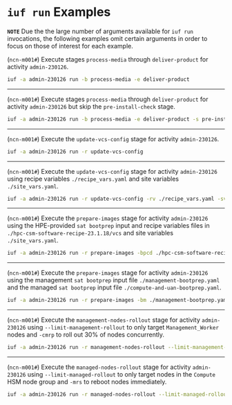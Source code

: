 # `iuf run` Examples

**`NOTE`** Due the the large number of arguments available for `iuf run` invocations, the following examples omit certain arguments in order to focus on those of interest for each example.

(`ncn-m001#`) Execute stages `process-media` through `deliver-product` for activity `admin-230126`.

```bash
iuf -a admin-230126 run -b process-media -e deliver-product
```

---

(`ncn-m001#`) Execute stages `process-media` through `deliver-product` for activity `admin-230126` but skip the `pre-install-check` stage.

```bash
iuf -a admin-230126 run -b process-media -e deliver-product -s pre-install-check
```

---

(`ncn-m001#`) Execute the `update-vcs-config` stage for activity `admin-230126`.

```bash
iuf -a admin-230126 run -r update-vcs-config
```

---

(`ncn-m001#`) Execute the `update-vcs-config` stage for activity `admin-230126` using recipe variables `./recipe_vars.yaml` and site variables `./site_vars.yaml`.

```bash
iuf -a admin-230126 run -r update-vcs-config -rv ./recipe_vars.yaml -sv ./site_vars.yaml
```

---

(`ncn-m001#`) Execute the `prepare-images` stage for activity `admin-230126` using the HPE-provided `sat bootprep` input and recipe variables files in `./hpc-csm-software-recipe-23.1.18/vcs` and site variables `./site_vars.yaml`.

```bash
iuf -a admin-230126 run -r prepare-images -bpcd ./hpc-csm-software-recipe-23.1.18/vcs -sv ./site_vars.yaml
```

---

(`ncn-m001#`) Execute the `prepare-images` stage for activity `admin-230126` using the management `sat bootprep` input file `./management-bootprep.yaml` and the managed `sat bootprep` input file `./compute-and-uan-bootprep.yaml`.

```bash
iuf -a admin-230126 run -r prepare-images -bm ./management-bootprep.yaml -bc ./compute-and-uan-bootprep.yaml
```

---

(`ncn-m001#`) Execute the `management-nodes-rollout` stage for activity `admin-230126` using `--limit-management-rollout` to only target `Management_Worker` nodes and `-cmrp` to roll out 30% of nodes concurrently.

```bash
iuf -a admin-230126 run -r management-nodes-rollout --limit-management-rollout Management_Worker -cmrp 30
```

---

(`ncn-m001#`) Execute the `managed-nodes-rollout` stage for activity `admin-230126` using `--limit-managed-rollout` to only target nodes in the `Compute` HSM node group and `-mrs` to reboot nodes immediately.

```bash
iuf -a admin-230126 run -r managed-nodes-rollout --limit-managed-rollout Compute -mrs reboot
```

